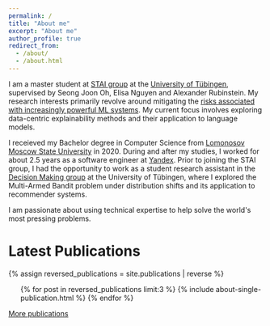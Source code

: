 ```yaml
---
permalink: /
title: "About me"
excerpt: "About me"
author_profile: true
redirect_from: 
  - /about/
  - /about.html
---
```

I am a master student at [STAI group](https://scalabletrustworthyai.github.io/) at the [University of Tübingen](https://uni-tuebingen.de/en/), supervised by Seong Joon Oh, Elisa Nguyen and Alexander Rubinstein.
My research interests primarily revolve around mitigating the [risks associated with increasingly powerful ML systems](https://80000hours.org/problem-profiles/artificial-intelligence/).
My current focus involves exploring data-centric explainability methods and their application to language models.

I receieved my Bachelor degree in Computer Science from [Lomonosov Moscow State University](https://www.msu.ru/en/) in 2020. During and after my studies, I worked for about 2.5 years as a software engineer at [Yandex](https://yandex.com/company).
Prior to joining the STAI group, I had the opportunity to work as a student research assistant in the [Decision Making group](https://uni-tuebingen.de/en/fakultaeten/mathematisch-naturwissenschaftliche-fakultaet/fachbereiche/informatik/lehrstuehle/decision-making/) at the University of Tübingen, where I explored the Multi-Armed Bandit problem under distribution shifts and its application to recommender systems.

I am passionate about using technical expertise to help solve the world's most pressing problems.

Latest Publications
======
  {% assign reversed_publications = site.publications | reverse %}
  <ul>{% for post in reversed_publications limit:3 %}
    {% include about-single-publication.html %}
  {% endfor %}</ul>
  <a href="./publications">More publications</a>